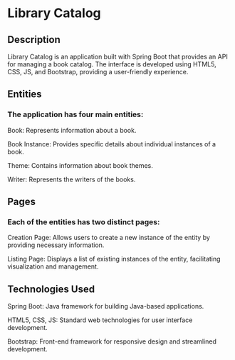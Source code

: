 # Library Catalog
## Description
 Library Catalog is an application built with Spring Boot that provides an API for managing a book catalog. The interface is developed using HTML5, CSS, JS, and Bootstrap, providing a user-friendly experience.

## Entities
### The application has four main entities:

Book: Represents information about a book.

Book Instance: Provides specific details about individual instances of a book.

Theme: Contains information about book themes.

Writer: Represents the writers of the books.

## Pages
### Each of the entities has two distinct pages:

Creation Page: Allows users to create a new instance of the entity by providing necessary information.

Listing Page: Displays a list of existing instances of the entity, facilitating visualization and management.

## Technologies Used

Spring Boot: Java framework for building Java-based applications.

HTML5, CSS, JS: Standard web technologies for user interface development.

Bootstrap: Front-end framework for responsive design and streamlined development.

